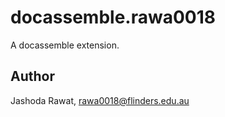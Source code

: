 # docassemble.rawa0018

A docassemble extension.

## Author

Jashoda Rawat, rawa0018@flinders.edu.au

